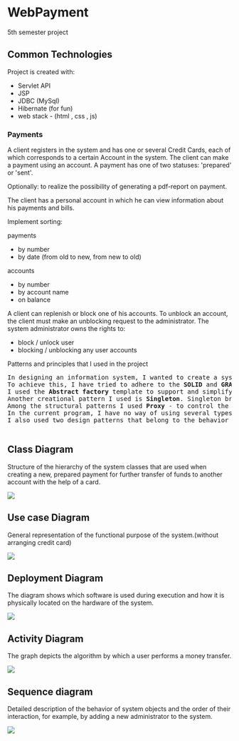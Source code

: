 # WebPayment

5th semester project 

## Common Technologies
Project is created with:
* Servlet API
* JSP
* JDBC (MySql)
* Hibernate (for fun)
* web stack - (html , css , js)


### Payments

A client registers in the system and has one or several Credit Cards, each of which corresponds to a certain Account in the system.
The client can make a payment using an account. A payment has one of two statuses: 'prepared' or 'sent'.

Optionally: to realize the possibility of generating a pdf-report on payment.

The client has a personal account in which he can view information about his payments and bills.

Implement sorting:

payments

 * by number
 * by date (from old to new, from new to old)

accounts

 * by number
 * by account name
 * on balance

A client can replenish or block one of his accounts. To unblock an account, the client must make an unblocking request to the administrator.
The system administrator owns the rights to:
  * block / unlock user
  * blocking / unblocking any user accounts

Patterns and principles that I used in the project
<pre>
In designing an information system, I wanted to create a system that will be easy to maintain and expand over a long period of time.
To achieve this, I have tried to adhere to the <b>SOLID</b> and <b>GRASP</b> principles. In the resulting system, I also used 6 GOF patterns to help me solve certain problems in my system.
I used the <b>Abstract factory</b> template to support and simplify the work with different types of databases, for the time being I am using the relational database MySQL.
Another creational pattern I used is <b>Singleton</b>. Singleton breaks the principle of the single responsibility of the class, but for the organization of creating a single pool of database connection, I have not found another solution.
Among the structural patterns I used <b>Proxy</b> - to control the access and protection of the pool of connections, as well as the <b>Decorator</b> who is responsible for creating and adding useful functionality to the contents of the e-mail.
In the current program, I have no way of using several types of messages for different occasions, but I plan to do this in the future.
I also used two design patterns that belong to the behavior pattern class. <b>The chain of responsibility</b> provides validation of the input data on the backend and a simple implementation of the <b>Command</b> pattern which converts all requests to the server into objects for further use.
  </pre>

## Class Diagram

Structure of the hierarchy of the system classes that are used when creating a new, prepared payment for further transfer of funds to another account with the help of a card.

![](class_diagram.jpg)

## Use case Diagram

General representation of the functional purpose of the system.(without arranging credit card)

![](use_case_diagram.jpg)

## Deployment Diagram

The diagram shows which software is used during execution and how it is physically located on the hardware of the system.

![](deployment_diagram.jpg)

## Activity Diagram

The graph depicts the algorithm by which a user performs a money transfer.

![](activity_diagram.jpg)

## Sequence diagram

Detailed description of the behavior of system objects and the order of their interaction, for example, by adding a new administrator to the system.

![](sequence_diagram.jpg)
